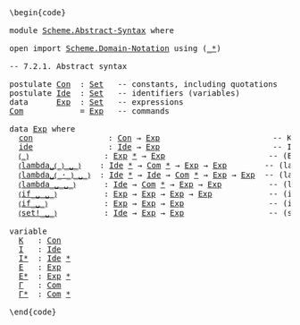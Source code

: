 <pre class="Agda"><a id="1" class="Markup">\begin{code}</a>

<a id="15" class="Keyword">module</a> <a id="22" href="Scheme.Abstract-Syntax.html" class="Module">Scheme.Abstract-Syntax</a> <a id="45" class="Keyword">where</a>

<a id="52" class="Keyword">open</a> <a id="57" class="Keyword">import</a> <a id="64" href="Scheme.Domain-Notation.html" class="Module">Scheme.Domain-Notation</a> <a id="87" class="Keyword">using</a> <a id="93" class="Symbol">(</a><a id="94" href="Scheme.Domain-Notation.html#2900" class="Function Operator">_*</a><a id="96" class="Symbol">)</a>

<a id="99" class="Comment">-- 7.2.1. Abstract syntax</a>

<a id="126" class="Keyword">postulate</a> <a id="Con"></a><a id="136" href="Scheme.Abstract-Syntax.html#136" class="Postulate">Con</a>  <a id="141" class="Symbol">:</a> <a id="143" href="Agda.Primitive.html#388" class="Primitive">Set</a>   <a id="149" class="Comment">-- constants, including quotations</a>
<a id="184" class="Keyword">postulate</a> <a id="Ide"></a><a id="194" href="Scheme.Abstract-Syntax.html#194" class="Postulate">Ide</a>  <a id="199" class="Symbol">:</a> <a id="201" href="Agda.Primitive.html#388" class="Primitive">Set</a>   <a id="207" class="Comment">-- identifiers (variables)</a>
<a id="234" class="Keyword">data</a>      <a id="Exp"></a><a id="244" href="Scheme.Abstract-Syntax.html#244" class="Datatype">Exp</a>  <a id="249" class="Symbol">:</a> <a id="251" href="Agda.Primitive.html#388" class="Primitive">Set</a>   <a id="257" class="Comment">-- expressions</a>
<a id="Com"></a><a id="272" href="Scheme.Abstract-Syntax.html#272" class="Function">Com</a>            <a id="287" class="Symbol">=</a> <a id="289" href="Scheme.Abstract-Syntax.html#244" class="Datatype">Exp</a>   <a id="295" class="Comment">-- commands</a>

<a id="308" class="Keyword">data</a> <a id="313" href="Scheme.Abstract-Syntax.html#244" class="Datatype">Exp</a> <a id="317" class="Keyword">where</a>
  <a id="Exp.con"></a><a id="325" href="Scheme.Abstract-Syntax.html#325" class="InductiveConstructor">con</a>                <a id="344" class="Symbol">:</a> <a id="346" href="Scheme.Abstract-Syntax.html#136" class="Postulate">Con</a> <a id="350" class="Symbol">→</a> <a id="352" href="Scheme.Abstract-Syntax.html#244" class="Datatype">Exp</a>                        <a id="379" class="Comment">-- K</a>
  <a id="Exp.ide"></a><a id="386" href="Scheme.Abstract-Syntax.html#386" class="InductiveConstructor">ide</a>                <a id="405" class="Symbol">:</a> <a id="407" href="Scheme.Abstract-Syntax.html#194" class="Postulate">Ide</a> <a id="411" class="Symbol">→</a> <a id="413" href="Scheme.Abstract-Syntax.html#244" class="Datatype">Exp</a>                        <a id="440" class="Comment">-- I</a>
  <a id="Exp.⦅_⦆"></a><a id="447" href="Scheme.Abstract-Syntax.html#447" class="InductiveConstructor Operator">⦅_⦆</a>                <a id="466" class="Symbol">:</a> <a id="468" href="Scheme.Abstract-Syntax.html#244" class="Datatype">Exp</a> <a id="472" href="Scheme.Domain-Notation.html#2900" class="Function Operator">*</a> <a id="474" class="Symbol">→</a> <a id="476" href="Scheme.Abstract-Syntax.html#244" class="Datatype">Exp</a>                      <a id="501" class="Comment">-- (E₀ E*)</a>
  <a id="Exp.⦅lambda␣⦅_⦆_␣_⦆"></a><a id="514" href="Scheme.Abstract-Syntax.html#514" class="InductiveConstructor Operator">⦅lambda␣⦅_⦆_␣_⦆</a>    <a id="533" class="Symbol">:</a> <a id="535" href="Scheme.Abstract-Syntax.html#194" class="Postulate">Ide</a> <a id="539" href="Scheme.Domain-Notation.html#2900" class="Function Operator">*</a> <a id="541" class="Symbol">→</a> <a id="543" href="Scheme.Abstract-Syntax.html#272" class="Function">Com</a> <a id="547" href="Scheme.Domain-Notation.html#2900" class="Function Operator">*</a> <a id="549" class="Symbol">→</a> <a id="551" href="Scheme.Abstract-Syntax.html#244" class="Datatype">Exp</a> <a id="555" class="Symbol">→</a> <a id="557" href="Scheme.Abstract-Syntax.html#244" class="Datatype">Exp</a>        <a id="568" class="Comment">-- (lambda (I*) Γ* E₀)</a>
  <a id="Exp.⦅lambda␣⦅_·_⦆_␣_⦆"></a><a id="593" href="Scheme.Abstract-Syntax.html#593" class="InductiveConstructor Operator">⦅lambda␣⦅_·_⦆_␣_⦆</a>  <a id="612" class="Symbol">:</a> <a id="614" href="Scheme.Abstract-Syntax.html#194" class="Postulate">Ide</a> <a id="618" href="Scheme.Domain-Notation.html#2900" class="Function Operator">*</a> <a id="620" class="Symbol">→</a> <a id="622" href="Scheme.Abstract-Syntax.html#194" class="Postulate">Ide</a> <a id="626" class="Symbol">→</a> <a id="628" href="Scheme.Abstract-Syntax.html#272" class="Function">Com</a> <a id="632" href="Scheme.Domain-Notation.html#2900" class="Function Operator">*</a> <a id="634" class="Symbol">→</a> <a id="636" href="Scheme.Abstract-Syntax.html#244" class="Datatype">Exp</a> <a id="640" class="Symbol">→</a> <a id="642" href="Scheme.Abstract-Syntax.html#244" class="Datatype">Exp</a>  <a id="647" class="Comment">-- (lambda (I* . I) Γ* E₀)</a>
  <a id="Exp.⦅lambda_␣_␣_⦆"></a><a id="676" href="Scheme.Abstract-Syntax.html#676" class="InductiveConstructor Operator">⦅lambda_␣_␣_⦆</a>      <a id="695" class="Symbol">:</a> <a id="697" href="Scheme.Abstract-Syntax.html#194" class="Postulate">Ide</a> <a id="701" class="Symbol">→</a> <a id="703" href="Scheme.Abstract-Syntax.html#272" class="Function">Com</a> <a id="707" href="Scheme.Domain-Notation.html#2900" class="Function Operator">*</a> <a id="709" class="Symbol">→</a> <a id="711" href="Scheme.Abstract-Syntax.html#244" class="Datatype">Exp</a> <a id="715" class="Symbol">→</a> <a id="717" href="Scheme.Abstract-Syntax.html#244" class="Datatype">Exp</a>          <a id="730" class="Comment">-- (lambda I Γ* E₀)</a>
  <a id="Exp.⦅if_␣_␣_⦆"></a><a id="752" href="Scheme.Abstract-Syntax.html#752" class="InductiveConstructor Operator">⦅if_␣_␣_⦆</a>          <a id="771" class="Symbol">:</a> <a id="773" href="Scheme.Abstract-Syntax.html#244" class="Datatype">Exp</a> <a id="777" class="Symbol">→</a> <a id="779" href="Scheme.Abstract-Syntax.html#244" class="Datatype">Exp</a> <a id="783" class="Symbol">→</a> <a id="785" href="Scheme.Abstract-Syntax.html#244" class="Datatype">Exp</a> <a id="789" class="Symbol">→</a> <a id="791" href="Scheme.Abstract-Syntax.html#244" class="Datatype">Exp</a>            <a id="806" class="Comment">-- (if E₀ E₁ E₂)</a>
  <a id="Exp.⦅if_␣_⦆"></a><a id="825" href="Scheme.Abstract-Syntax.html#825" class="InductiveConstructor Operator">⦅if_␣_⦆</a>            <a id="844" class="Symbol">:</a> <a id="846" href="Scheme.Abstract-Syntax.html#244" class="Datatype">Exp</a> <a id="850" class="Symbol">→</a> <a id="852" href="Scheme.Abstract-Syntax.html#244" class="Datatype">Exp</a> <a id="856" class="Symbol">→</a> <a id="858" href="Scheme.Abstract-Syntax.html#244" class="Datatype">Exp</a>                  <a id="879" class="Comment">-- (if E₀ E₁)</a>
  <a id="Exp.⦅set!_␣_⦆"></a><a id="895" href="Scheme.Abstract-Syntax.html#895" class="InductiveConstructor Operator">⦅set!_␣_⦆</a>          <a id="914" class="Symbol">:</a> <a id="916" href="Scheme.Abstract-Syntax.html#194" class="Postulate">Ide</a> <a id="920" class="Symbol">→</a> <a id="922" href="Scheme.Abstract-Syntax.html#244" class="Datatype">Exp</a> <a id="926" class="Symbol">→</a> <a id="928" href="Scheme.Abstract-Syntax.html#244" class="Datatype">Exp</a>                  <a id="949" class="Comment">-- (set! I E)</a>

<a id="964" class="Keyword">variable</a>
  <a id="975" href="Scheme.Abstract-Syntax.html#975" class="Generalizable">K</a>   <a id="979" class="Symbol">:</a> <a id="981" href="Scheme.Abstract-Syntax.html#136" class="Postulate">Con</a>
  <a id="987" href="Scheme.Abstract-Syntax.html#987" class="Generalizable">I</a>   <a id="991" class="Symbol">:</a> <a id="993" href="Scheme.Abstract-Syntax.html#194" class="Postulate">Ide</a>
  <a id="999" href="Scheme.Abstract-Syntax.html#999" class="Generalizable">I*</a>  <a id="1003" class="Symbol">:</a> <a id="1005" href="Scheme.Abstract-Syntax.html#194" class="Postulate">Ide</a> <a id="1009" href="Scheme.Domain-Notation.html#2900" class="Function Operator">*</a>
  <a id="1013" href="Scheme.Abstract-Syntax.html#1013" class="Generalizable">E</a>   <a id="1017" class="Symbol">:</a> <a id="1019" href="Scheme.Abstract-Syntax.html#244" class="Datatype">Exp</a>
  <a id="1025" href="Scheme.Abstract-Syntax.html#1025" class="Generalizable">E*</a>  <a id="1029" class="Symbol">:</a> <a id="1031" href="Scheme.Abstract-Syntax.html#244" class="Datatype">Exp</a> <a id="1035" href="Scheme.Domain-Notation.html#2900" class="Function Operator">*</a>
  <a id="1039" href="Scheme.Abstract-Syntax.html#1039" class="Generalizable">Γ</a>   <a id="1043" class="Symbol">:</a> <a id="1045" href="Scheme.Abstract-Syntax.html#272" class="Function">Com</a>
  <a id="1051" href="Scheme.Abstract-Syntax.html#1051" class="Generalizable">Γ*</a>  <a id="1055" class="Symbol">:</a> <a id="1057" href="Scheme.Abstract-Syntax.html#272" class="Function">Com</a> <a id="1061" href="Scheme.Domain-Notation.html#2900" class="Function Operator">*</a>

<a id="1064" class="Markup">\end{code}</a></pre>